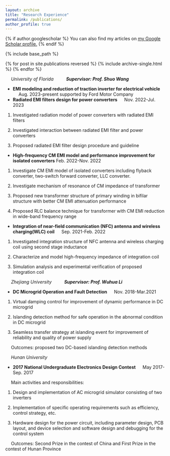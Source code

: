 ```yaml
---
layout: archive
title: "Research Experience"
permalink: /publications/
author_profile: true
---
```


{% if author.googlescholar %}
  You can also find my articles on <u><a href="{{https://scholar.google.com/citations?hl=en&tzom=300&user=j0mw7EAAAAAJ}}">my Google Scholar profile</a>.</u>
{% endif %}

{% include base_path %}

{% for post in site.publications reversed %}
  {% include archive-single.html %}
{% endfor %}

 &emsp; _University of Florida_              &emsp;     &emsp;                      **_Supervisor: Prof. Shuo Wang_**
 
*  **EMI modeling and reduction of traction inverter for electrical vehicle**  &emsp;      Aug. 2023-present supported by Ford Motor Company
  *  **Radiated EMI filters design for power converters**  &emsp;      Nov. 2022-Jul. 2023
1)	Investigated radiation model of power converters with radiated EMI filters
   
2)	Investigated interaction between radiated EMI filter and power converters
   
3)	Proposed radiated EMI filter design procedure and guideline
*  **High-frequency CM EMI model and performance improvement for isolated converters**   Feb. 2022-Nov. 2022
1)	Investigate CM EMI model of isolated converters including flyback converter, two-switch forward converter, LLC converter.
   
2)	Investigate mechanism of resonance of CM impedance of transformer
   
3)	Proposed new transformer structure of primary winding in bifilar structure with better CM EMI attenuation performance
   
4)	Proposed RLC balance technique for transformer with CM EMI reduction in wide-band frequency range
   
*  **Integration of near-field communication (NFC) antenna and wireless charging(WLC) coil**  &emsp;      Sep. 2021-Feb. 2022
1)	Investigated integration structure of NFC antenna and wireless charging coil using second stage inductance
   
2)	Characterize and model high-frequency impedance of integration coil
   
3)	Simulation analysis and experimental verification of proposed integration coil



 &emsp; _Zhejiang University_              &emsp;     &emsp;                      **_Supervisor: Prof. Wuhua Li_**
*  **DC Microgrid Operation and Fault Detection**        &emsp;                     Nov. 2018-Mar.2021

1)	Virtual damping control for improvement of dynamic performance in DC microgrid

2)	Islanding detection method for safe operation in the abnormal condition in DC microgrid

3)	Seamless transfer strategy at islanding event for improvement of reliability and quality of power supply

   &emsp; Outcomes: proposed two DC-based islanding detection methods


  &emsp; _Hunan University_              &emsp;    
  *  **2017 National Undergraduate Electronics Design Contest**       &emsp;                   May 2017-Sep. 2017
   
                      
   
 &emsp; Main activities and responsibilities:
 
1)	Design and implementation of AC microgrid simulator consisting of two inverters

2)	Implementation of specific operating requirements such as efficiency, control strategy, etc.

3)	Hardware design for the power circuit, including parameter design, PCB layout, and device selection and software design and debugging for the control system

   &emsp; Outcomes: Second Prize in the contest of China and First Prize in the contest of Hunan Province

